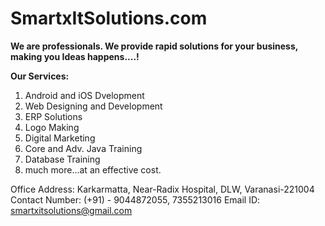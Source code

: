 # SmartxItSolutions.com

**We are professionals. We provide rapid solutions for your business, making you Ideas happens....!**

**Our Services:**
1. Android and iOS Dvelopment
2. Web Designing and Development
3. ERP Solutions
4. Logo Making
5. Digital Marketing
6. Core and Adv. Java Training
7. Database Training
8. much more...at an effective cost.

 Office Address: Karkarmatta, Near-Radix Hospital, DLW, Varanasi-221004
 Contact Number: (+91) - 9044872055,  7355213016
 Email ID: smartxitsolutions@gmail.com
